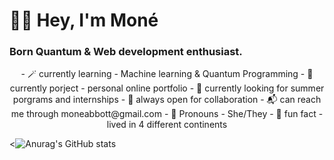 # 👋🏾 Hey, I'm Moné

### Born Quantum & Web development enthusiast.


<p align="center">
  - 🪄 currently learning - Machine learning & Quantum Programming 
  - 🔭 currently porject - personal online portfolio 
  - 🌋 currently looking for summer porgrams and internships 
  - 👀 always open for collaboration 
  - 📬 can reach me through moneabbott@gmail.com 
  - 🎏 Pronouns - She/They
  - 🌱 fun fact - lived in 4 different continents 
 </p>



<![Anurag's GitHub stats](https://github-readme-stats.vercel.app/api?username=eiiscue&show_icons=true&theme=graywhite)




<!--
- Helloo! I'm Moné
-  🏳️‍🌈 She/Her 
- I'm a STEM Highschool Sohpmore in Stafford, Va
- Intrest are | Climate scinece | Particle Physics | Abstract Algebra | Calculus | Quantum Computing & Coding | Cats | Cliamte Justice | Robotics  
- Favorites + Hobbies are | Matcha tea | Baking & Cooking | Reading | Gardening | Bird Watching | Film + Photogrpahy 
- Were to find me | Twitter - Eiiscue | Tumblr - Eiiscue | Pintrest - Eiiscue |
-  Specailties | Python | Html + Css | UI Ux design | Quantum Coding | Swift 
- Other Info | Founder of Caeli Collective 
-->
